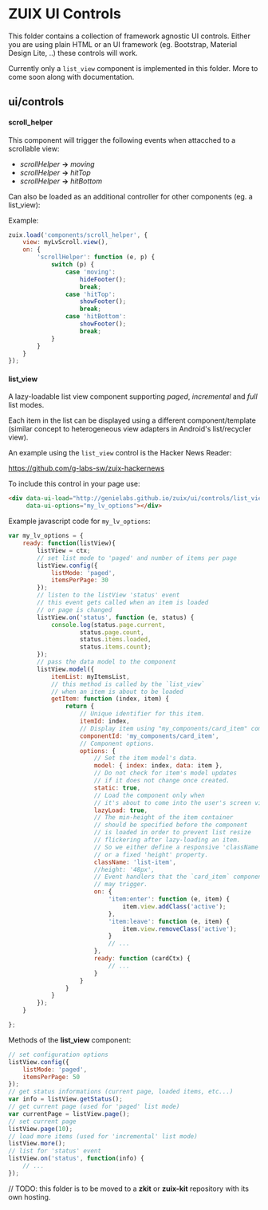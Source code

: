 # ZUIX UI Controls

This folder contains a collection of framework agnostic UI controls.
Either you are using plain HTML or an UI framework
(eg. Bootstrap, Material Design Lite, ..) these controls will work.

Currently only a `list_view` component is implemented in this folder.
More to come soon along with documentation.

## ui/controls

#### scroll_helper

This component will trigger the following events when attacched to a
scrollable view:

- *scrollHelper* **->** *moving*
- *scrollHelper* **->** *hitTop*
- *scrollHelper* **->** *hitBottom*

Can also be loaded as an additional controller for other components
(eg. a list_view):

Example:

```javascript
zuix.load('components/scroll_helper', {
    view: myLvScroll.view(),
    on: {
        'scrollHelper': function (e, p) {
            switch (p) {
                case 'moving':
                    hideFooter();
                    break;
                case 'hitTop':
                    showFooter();
                    break;
                case 'hitBottom':
                    showFooter();
                    break;
            }
        }
    }
});
```

#### list_view

A lazy-loadable list view component supporting *paged*, *incremental* and
*full* list modes.

Each item in the list can be displayed using a different component/template
(similar concept to heterogeneous view adapters in Android's list/recycler view).

An example using the `list_view` control is the Hacker News Reader:

https://github.com/g-labs-sw/zuix-hackernews

To include this control in your page use:

```html
<div data-ui-load="http://genielabs.github.io/zuix/ui/controls/list_view"
     data-ui-options="my_lv_options"></div>
```

Example javascript code for `my_lv_options`:

```javascript
var my_lv_options = {
    ready: function(listView){
        listView = ctx;
        // set list mode to 'paged' and number of items per page
        listView.config({
            listMode: 'paged',
            itemsPerPage: 30
        });
        // listen to the listView 'status' event
        // this event gets called when an item is loaded
        // or page is changed
        listView.on('status', function (e, status) {
            console.log(status.page.current,
                    status.page.count,
                    status.items.loaded,
                    status.items.count);
        });
        // pass the data model to the component
        listView.model({
            itemList: myItemsList,
            // this method is called by the `list_view`
            // when an item is about to be loaded
            getItem: function (index, item) {
                return {
                    // Unique identifier for this item.
                    itemId: index,
                    // Display item using "my_components/card_item" component.
                    componentId: 'my_components/card_item',
                    // Component options.
                    options: {
                        // Set the item model's data.
                        model: { index: index, data: item },
                        // Do not check for item's model updates
                        // if it does not change once created.
                        static: true,
                        // Load the component only when
                        // it's about to come into the user's screen view
                        lazyLoad: true,
                        // The min-height of the item container
                        // should be specified before the component
                        // is loaded in order to prevent list resize
                        // flickering after lazy-loading an item.
                        // So we either define a responsive 'className'
                        // or a fixed 'height' property.
                        className: 'list-item',
                        //height: '48px',
                        // Event handlers that the `card_item` component
                        // may trigger.
                        on: {
                            'item:enter': function (e, item) {
                                item.view.addClass('active');
                            },
                            'item:leave': function (e, item) {
                                item.view.removeClass('active');
                            }
                            // ...
                        },
                        ready: function (cardCtx) {
                            // ...
                        }
                    }
                }
            }
        });
    }

};
```

Methods of the **list_view** component:

```javascript
// set configuration options
listView.config({
    listMode: 'paged',
    itemsPerPage: 50
});
// get status informations (current page, loaded items, etc...)
var info = listView.getStatus();
// get current page (used for 'paged' list mode)
var currentPage = listView.page();
// set current page
listView.page(10);
// load more items (used for 'incremental' list mode)
listView.more();
// list for 'status' event
listView.on('status', function(info) {
    // ...
});
```


// TODO: this folder is to be moved to a **zkit** or **zuix-kit** repository with its own hosting.
